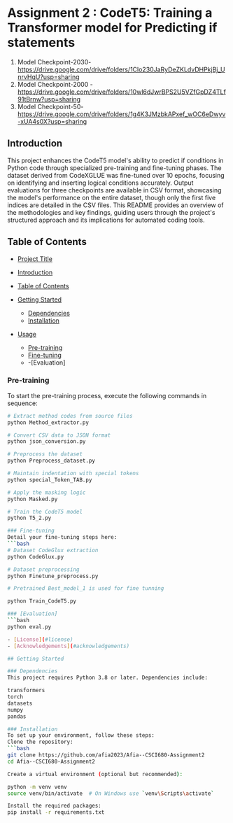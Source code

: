 # Assignment 2 : CodeT5: Training a Transformer model for Predicting if statements

1. Model Checkpoint-2030-https://drive.google.com/drive/folders/1Clo230JaRyDeZKLdvDHPkjBj_UnrvHqU?usp=sharing
2. Model Checkpoint-2000 - https://drive.google.com/drive/folders/10wl6dJwrBPS2U5VZfGpDZ4TLf91tBrnw?usp=sharing
3. Model Checkpoint-50- https://drive.google.com/drive/folders/1g4K3JMzbkAPxef_wOC6eDwyv-xUA4s0X?usp=sharing

## Introduction
This project enhances the CodeT5 model's ability to predict if conditions in Python code through specialized pre-training and fine-tuning phases. The dataset derived from CodeXGLUE was fine-tuned over 10 epochs, focusing on identifying and inserting logical conditions accurately. Output evaluations for three checkpoints are available in CSV format, showcasing the model's performance on the entire dataset, though only the first five indices are detailed in the CSV files. This README provides an overview of the methodologies and key findings, guiding users through the project's structured approach and its implications for automated coding tools.

## Table of Contents
- [Project Title](#project-title)

- [Introduction](#introduction)
- [Table of Contents](#table-of-contents)
- [Getting Started](#getting-started)
  - [Dependencies](#dependencies)
  - [Installation](#installation)
- [Usage](#usage)
  - [Pre-training](#pre-training)
  - [Fine-tuning](#fine-tuning)
  - -[Evaluation] 

### Pre-training
To start the pre-training process, execute the following commands in sequence:
```bash
# Extract method codes from source files
python Method_extractor.py

# Convert CSV data to JSON format
python json_conversion.py

# Preprocess the dataset
python Preprocess_dataset.py

# Maintain indentation with special tokens
python special_Token_TAB.py

# Apply the masking logic
python Masked.py

# Train the CodeT5 model
python T5_2.py

### Fine-tuning
Detail your fine-tuning steps here:
```bash
# Dataset CodeGlux extraction
python CodeGlux.py 

# Dataset preprocessing
python Finetune_preprocess.py

# Pretrained Best_model_1 is used for fine tunning 

python Train_CodeT5.py

### [Evaluation]
```bash
python eval.py

- [License](#license)
- [Acknowledgements](#acknowledgements)

## Getting Started

### Dependencies
This project requires Python 3.8 or later. Dependencies include:

transformers
torch
datasets
numpy
pandas

### Installation
To set up your environment, follow these steps:
Clone the repository:
```bash
git clone https://github.com/afia2023/Afia--CSCI680-Assignment2
cd Afia--CSCI680-Assignment2

Create a virtual environment (optional but recommended):

python -m venv venv
source venv/bin/activate  # On Windows use `venv\Scripts\activate`

Install the required packages:
pip install -r requirements.txt




